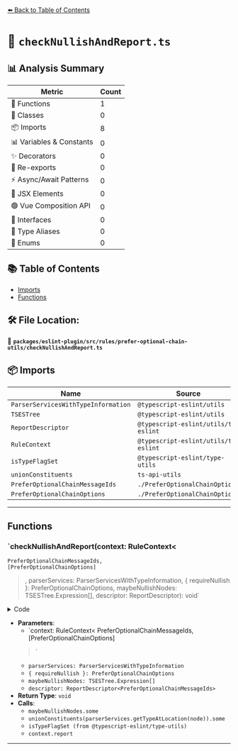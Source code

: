 [⬅️ Back to Table of Contents](../../../../../index.md)

# 📄 `checkNullishAndReport.ts`

## 📊 Analysis Summary

| Metric | Count |
|--------|-------|
| 🔧 Functions | 1 |
| 🧱 Classes | 0 |
| 📦 Imports | 8 |
| 📊 Variables & Constants | 0 |
| ✨ Decorators | 0 |
| 🔄 Re-exports | 0 |
| ⚡ Async/Await Patterns | 0 |
| 💠 JSX Elements | 0 |
| 🟢 Vue Composition API | 0 |
| 📐 Interfaces | 0 |
| 📑 Type Aliases | 0 |
| 🎯 Enums | 0 |

## 📚 Table of Contents

- [Imports](#imports)
- [Functions](#functions)

## 🛠️ File Location:
📂 **`packages/eslint-plugin/src/rules/prefer-optional-chain-utils/checkNullishAndReport.ts`**

## 📦 Imports

| Name | Source |
|------|--------|
| `ParserServicesWithTypeInformation` | `@typescript-eslint/utils` |
| `TSESTree` | `@typescript-eslint/utils` |
| `ReportDescriptor` | `@typescript-eslint/utils/ts-eslint` |
| `RuleContext` | `@typescript-eslint/utils/ts-eslint` |
| `isTypeFlagSet` | `@typescript-eslint/type-utils` |
| `unionConstituents` | `ts-api-utils` |
| `PreferOptionalChainMessageIds` | `./PreferOptionalChainOptions` |
| `PreferOptionalChainOptions` | `./PreferOptionalChainOptions` |


---

## Functions

### `checkNullishAndReport(context: RuleContext<
    PreferOptionalChainMessageIds,
    [PreferOptionalChainOptions]
  >, parserServices: ParserServicesWithTypeInformation, { requireNullish }: PreferOptionalChainOptions, maybeNullishNodes: TSESTree.Expression[], descriptor: ReportDescriptor<PreferOptionalChainMessageIds>): void`

<details><summary>Code</summary>

```ts
export function checkNullishAndReport(
  context: RuleContext<
    PreferOptionalChainMessageIds,
    [PreferOptionalChainOptions]
  >,
  parserServices: ParserServicesWithTypeInformation,
  { requireNullish }: PreferOptionalChainOptions,
  maybeNullishNodes: TSESTree.Expression[],
  descriptor: ReportDescriptor<PreferOptionalChainMessageIds>,
): void {
  if (
    !requireNullish ||
    maybeNullishNodes.some(node =>
      unionConstituents(parserServices.getTypeAtLocation(node)).some(t =>
        isTypeFlagSet(t, ts.TypeFlags.Null | ts.TypeFlags.Undefined),
      ),
    )
  ) {
    context.report(descriptor);
  }
}
```
</details>

- **Parameters**:
  - `context: RuleContext<
    PreferOptionalChainMessageIds,
    [PreferOptionalChainOptions]
  >`
  - `parserServices: ParserServicesWithTypeInformation`
  - `{ requireNullish }: PreferOptionalChainOptions`
  - `maybeNullishNodes: TSESTree.Expression[]`
  - `descriptor: ReportDescriptor<PreferOptionalChainMessageIds>`
- **Return Type**: `void`
- **Calls**:
  - `maybeNullishNodes.some`
  - `unionConstituents(parserServices.getTypeAtLocation(node)).some`
  - `isTypeFlagSet (from @typescript-eslint/type-utils)`
  - `context.report`

---